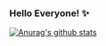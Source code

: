 ### Hello Everyone! ✨

[![Anurag's github stats](https://github-readme-stats.vercel.app/api?username=Cawinchan&show_icons=true&theme=dracula)](https://github.com/anuraghazra/github-readme-stats)



<!--
**Cawinchan/Cawinchan** is a ✨ _special_ ✨ repository because its `README.md` (this file) appears on your GitHub profile.

Here are some ideas to get you started:

- 🔭 I’m currently working on ...
- 🌱 I’m currently learning ...
- 👯 I’m looking to collaborate on ...
- 🤔 I’m looking for help with ...
- 💬 Ask me about ...
- 📫 How to reach me: ...
- 😄 Pronouns: ...
- ⚡ Fun fact: ...
-->
